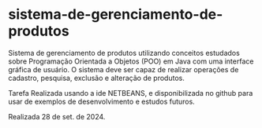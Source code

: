 # sistema-de-gerenciamento-de-produtos
Sistema de gerenciamento de produtos utilizando conceitos estudados sobre Programação Orientada a Objetos (POO) em Java com uma interface gráfica de usuário. O sistema deve ser capaz de realizar operações de cadastro, pesquisa, exclusão e alteração de produtos. 

Tarefa Realizada usando a ide NETBEANS, e disponibilizada no github para usar de exemplos de desenvolvimento e estudos futuros.

Realizada 28 de set. de 2024.
